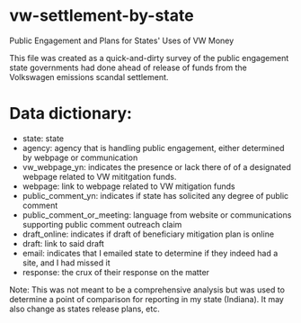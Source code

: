 # vw-settlement-by-state
Public Engagement and Plans for States' Uses of VW Money

This file was created as a quick-and-dirty survey of the public engagement state governments had done ahead of release of funds from the Volkswagen emissions scandal settlement.

# Data dictionary:

* state: state
* agency: agency that is handling public engagement, either determined by webpage or communication
* vw_webpage_yn: indicates the presence or lack there of of a designated webpage related to VW mititgation funds.
* webpage: link to webpage related to VW mitigation funds
* public_comment_yn: indicates if state has solicited any degree of public comment
* public_comment_or_meeting: language from website or communications supporting public comment outreach claim
* draft_online: indicates if draft of beneficiary mitigation plan is online
* draft: link to said draft
* email: indicates that I emailed state to determine if they indeed had a site, and I had missed it
* response: the crux of their response on the matter

Note: This was not meant to be a comprehensive analysis but was used to determine a point of comparison for reporting in my state (Indiana). It may also change as states release plans, etc.
